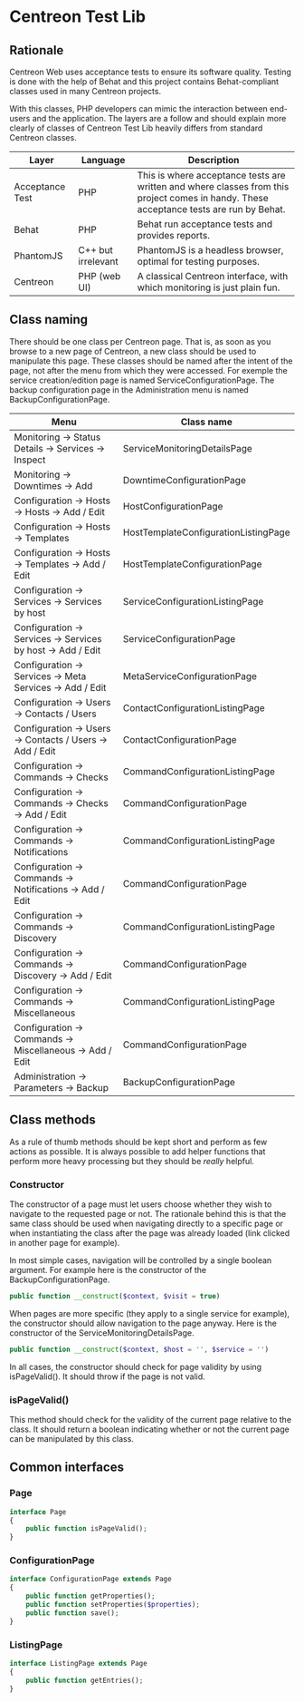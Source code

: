 # Centreon Test Lib #

## Rationale ##

Centreon Web uses acceptance tests to ensure its software quality.
Testing is done with the help of Behat and this project contains
Behat-compliant classes used in many Centreon projects.

With this classes, PHP developers can mimic the interaction between
end-users and the application. The layers are a follow and should
explain more clearly of classes of Centreon Test Lib heavily differs
from standard Centreon classes.

| Layer           | Language           | Description                                 |
|-----------------|--------------------|---------------------------------------------|
| Acceptance Test | PHP                | This is where acceptance tests are written and where classes from this project comes in handy. These acceptance tests are run by Behat. |
| Behat           | PHP                | Behat run acceptance tests and provides reports. |
| PhantomJS       | C++ but irrelevant | PhantomJS is a headless browser, optimal for testing purposes. |
| Centreon        | PHP (web UI)       | A classical Centreon interface, with which monitoring is just plain fun. |

## Class naming ##

There should be one class per Centreon page. That is, as soon as you browse to a new
page of Centreon, a new class should be used to manipulate this page. These classes
should be named after the intent of the page, not after the menu from which they were
accessed. For exemple the service creation/edition page is named
ServiceConfigurationPage. The backup configuration page in the Administration menu
is named BackupConfigurationPage.

| Menu                                                        | Class name                           |
|-------------------------------------------------------------|--------------------------------------|
| Monitoring -> Status Details -> Services -> Inspect         | ServiceMonitoringDetailsPage         |
| Monitoring -> Downtimes -> Add                              | DowntimeConfigurationPage            |
| Configuration -> Hosts -> Hosts -> Add / Edit               | HostConfigurationPage                |
| Configuration -> Hosts -> Templates                         | HostTemplateConfigurationListingPage |
| Configuration -> Hosts -> Templates -> Add / Edit           | HostTemplateConfigurationPage        |
| Configuration -> Services -> Services by host               | ServiceConfigurationListingPage      |
| Configuration -> Services -> Services by host -> Add / Edit | ServiceConfigurationPage             |
| Configuration -> Services -> Meta Services -> Add / Edit    | MetaServiceConfigurationPage         |
| Configuration -> Users -> Contacts / Users                  | ContactConfigurationListingPage      |
| Configuration -> Users -> Contacts / Users -> Add / Edit    | ContactConfigurationPage             |
| Configuration -> Commands -> Checks                         | CommandConfigurationListingPage      |
| Configuration -> Commands -> Checks -> Add / Edit           | CommandConfigurationPage             |
| Configuration -> Commands -> Notifications                  | CommandConfigurationListingPage      |
| Configuration -> Commands -> Notifications -> Add / Edit    | CommandConfigurationPage             |
| Configuration -> Commands -> Discovery                      | CommandConfigurationListingPage      |
| Configuration -> Commands -> Discovery -> Add / Edit        | CommandConfigurationPage             |
| Configuration -> Commands -> Miscellaneous                  | CommandConfigurationListingPage      |
| Configuration -> Commands -> Miscellaneous -> Add / Edit    | CommandConfigurationPage             |
| Administration -> Parameters -> Backup                      | BackupConfigurationPage              |

## Class methods ##

As a rule of thumb methods should be kept short and perform as few actions as
possible. It is always possible to add helper functions that perform more heavy
processing but they should be *really* helpful.

### Constructor ###

The constructor of a page must let users choose whether they wish to navigate
to the requested page or not. The rationale behind this is that the same class
should be used when navigating directly to a specific page or when instantiating
the class after the page was already loaded (link clicked in another page for
example).

In most simple cases, navigation will be controlled by a single boolean
argument. For example here is the constructor of the BackupConfigurationPage.

```php
public function __construct($context, $visit = true)
```

When pages are more specific (they apply to a single service for example),
the constructor should allow navigation to the page anyway. Here is the
constructor of the ServiceMonitoringDetailsPage.

```php
public function __construct($context, $host = '', $service = '')
```

In all cases, the constructor should check for page validity by using
isPageValid(). It should throw if the page is not valid.

### isPageValid() ###

This method should check for the validity of the current page relative to
the class. It should return a boolean indicating whether or not the
current page can be manipulated by this class.

## Common interfaces ##

### Page ###

```php
interface Page
{
    public function isPageValid();
}
```

### ConfigurationPage ###

```php
interface ConfigurationPage extends Page
{
    public function getProperties();
    public function setProperties($properties);
    public function save();
}
```

### ListingPage ###

```php
interface ListingPage extends Page
{
    public function getEntries();
}
```
